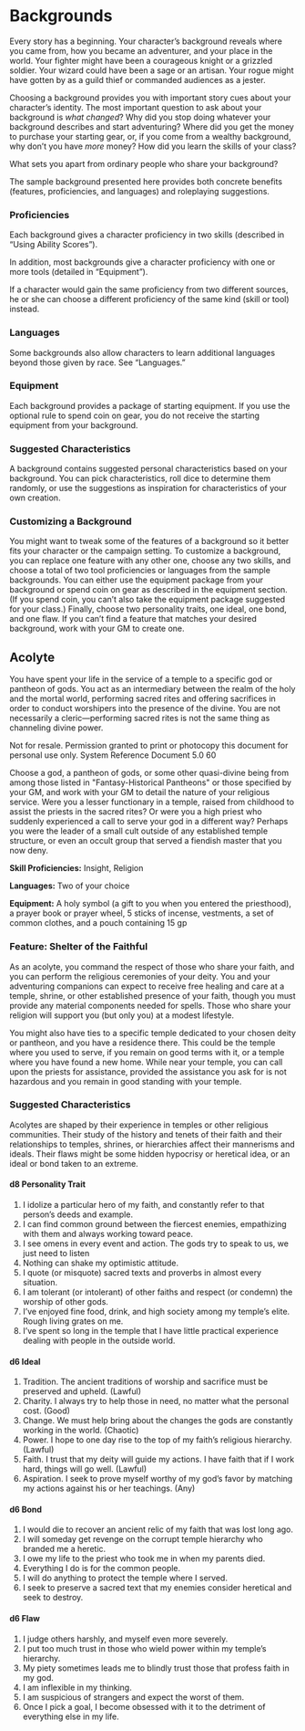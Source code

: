 # Backgrounds

Every story has a beginning. Your character’s background reveals where you came from, how you became an adventurer, and your place in the world. Your fighter might have been a courageous knight or a grizzled soldier. Your wizard could have been a sage or an artisan. Your rogue might have gotten by as a guild thief or commanded audiences as a jester.

Choosing a background provides you with important story cues about your character’s identity. The most important question to ask about your background is *what changed*? Why did you stop doing whatever your background describes and start adventuring? Where did you get the money to purchase your starting gear, or, if you come from a wealthy background, why don’t you have *more* money? How did you learn the skills of your class?

What sets you apart from ordinary people who share your background?

The sample background presented here provides both concrete benefits (features, proficiencies, and languages) and roleplaying suggestions.

### Proficiencies

Each background gives a character proficiency in two skills (described in “Using Ability Scores”).

In addition, most backgrounds give a character proficiency with one or more tools (detailed in “Equipment”).

If a character would gain the same proficiency from two different sources, he or she can choose a different proficiency of the same kind (skill or tool) instead.

### Languages

Some backgrounds also allow characters to learn additional languages beyond those given by race. See “Languages.”

### Equipment

Each background provides a package of starting equipment. If you use the optional rule to spend coin on gear, you do not receive the starting equipment from your background.

### Suggested Characteristics

A background contains suggested personal characteristics based on your background. You can pick characteristics, roll dice to determine them randomly, or use the suggestions as inspiration for characteristics of your own creation.

### Customizing a Background

You might want to tweak some of the features of a background so it better fits your character or the campaign setting. To customize a background, you can replace one feature with any other one, choose any two skills, and choose a total of two tool proficiencies or languages from the sample backgrounds. You can either use the equipment package from your background or spend coin on gear as described in the equipment section. (If you spend coin, you can’t also take the equipment package suggested for your class.) Finally, choose two personality traits, one ideal, one bond, and one flaw. If you can’t find a feature that matches your desired background, work with your GM to create one.

## Acolyte

You have spent your life in the service of a temple to a specific god or pantheon of gods. You act as an intermediary between the realm of the holy and the mortal world, performing sacred rites and offering sacrifices in order to conduct worshipers into the presence of the divine. You are not necessarily a cleric—performing sacred rites is not the same thing as channeling divine power.

Not for resale. Permission granted to print or photocopy this document for personal use only. System Reference Document 5.0 60

Choose a god, a pantheon of gods, or some other quasi-divine being from among those listed in &quot;Fantasy-Historical Pantheons&quot; or those specified by your GM, and work with your GM to detail the nature of your religious service. Were you a lesser functionary in a temple, raised from childhood to assist the priests in the sacred rites? Or were you a high priest who suddenly experienced a call to serve your god in a different way? Perhaps you were the leader of a small cult outside of any established temple structure, or even an occult group that served a fiendish master that you now deny.

**Skill Proficiencies:** Insight, Religion

**Languages:** Two of your choice

**Equipment:** A holy symbol (a gift to you when you entered the priesthood), a prayer book or prayer wheel, 5 sticks of incense, vestments, a set of common clothes, and a pouch containing 15 gp

### Feature: Shelter of the Faithful

As an acolyte, you command the respect of those who share your faith, and you can perform the religious ceremonies of your deity. You and your adventuring companions can expect to receive free healing and care at a temple, shrine, or other established presence of your faith, though you must provide any material components needed for spells. Those who share your religion will support you (but only you) at a modest lifestyle.

You might also have ties to a specific temple dedicated to your chosen deity or pantheon, and you have a residence there. This could be the temple where you used to serve, if you remain on good terms with it, or a temple where you have found a new home. While near your temple, you can call upon the priests for assistance, provided the assistance you ask for is not hazardous and you remain in good standing with your temple.

### Suggested Characteristics

Acolytes are shaped by their experience in temples or other religious communities. Their study of the history and tenets of their faith and their relationships to temples, shrines, or hierarchies affect their mannerisms and ideals. Their flaws might be some hidden hypocrisy or heretical idea, or an ideal or bond taken to an extreme.

#### d8 Personality Trait

1. I idolize a particular hero of my faith, and constantly refer to that person’s deeds and example.
2. I can find common ground between the fiercest enemies, empathizing with them and always working toward peace.
3. I see omens in every event and action. The gods try to speak to us, we just need to listen
4. Nothing can shake my optimistic attitude.
5. I quote (or misquote) sacred texts and proverbs in almost every situation.
6. I am tolerant (or intolerant) of other faiths and respect (or condemn) the worship of other gods.
7. I’ve enjoyed fine food, drink, and high society among my temple’s elite. Rough living grates on me.
8. I’ve spent so long in the temple that I have little practical experience dealing with people in the outside world.

#### d6 Ideal

1. Tradition. The ancient traditions of worship and sacrifice must be preserved and upheld. (Lawful)
2. Charity. I always try to help those in need, no matter what the personal cost. (Good)
3. Change. We must help bring about the changes the gods are constantly working in the world. (Chaotic)
4. Power. I hope to one day rise to the top of my faith’s religious hierarchy. (Lawful)
5. Faith. I trust that my deity will guide my actions. I have faith that if I work hard, things will go well. (Lawful)
6. Aspiration. I seek to prove myself worthy of my god’s favor by matching my actions against his or her teachings. (Any)

#### d6 Bond

1. I would die to recover an ancient relic of my faith that was lost long ago.
2. I will someday get revenge on the corrupt temple hierarchy who branded me a heretic.
3. I owe my life to the priest who took me in when my parents died.
4. Everything I do is for the common people.
5. I will do anything to protect the temple where I served.
6. I seek to preserve a sacred text that my enemies consider heretical and seek to destroy.

#### d6 Flaw

1. I judge others harshly, and myself even more severely.
2. I put too much trust in those who wield power within my temple’s hierarchy.
3. My piety sometimes leads me to blindly trust those that profess faith in my god.
4. I am inflexible in my thinking.
5. I am suspicious of strangers and expect the worst of them.
6. Once I pick a goal, I become obsessed with it to the detriment of everything else in my life.

